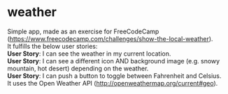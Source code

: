 # weather
Simple app, made as an exercise for FreeCodeCamp (https://www.freecodecamp.com/challenges/show-the-local-weather). <br>
It fulfills the below user stories:<br>
<b>User Story</b>: I can see the weather in my current location.<br>
<b>User Story</b>: I can see a different icon AND background image (e.g. snowy mountain, hot desert) depending on the weather.<br>
<b>User Story</b>: I can push a button to toggle between Fahrenheit and Celsius.<br>
It uses the Open Weather API (http://openweathermap.org/current#geo). 
